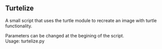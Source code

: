 ## Turtelize

A small script that uses the turtle module to recreate an image with turtle functionality. <br>

Parameters can be changed at the begining of the script.<br>
Usage: turtelize.py <filename> <br>